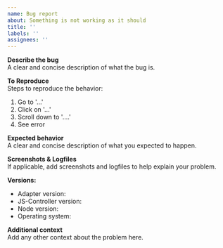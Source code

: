```yaml
---
name: Bug report
about: Something is not working as it should
title: ''
labels: ''
assignees: ''
---
```


**Describe the bug**  
A clear and concise description of what the bug is.

**To Reproduce**  
Steps to reproduce the behavior:
1. Go to '...'
2. Click on '...'
3. Scroll down to '....'
4. See error

**Expected behavior**  
A clear and concise description of what you expected to happen.

**Screenshots & Logfiles**  
If applicable, add screenshots and logfiles to help explain your problem.

**Versions:**  
 - Adapter version: <adapter-version>
 - JS-Controller version: <js-controller-version> <!-- determine this with `ioBroker -v` on the console -->
 - Node version: <node-version> <!-- determine this with `node -v` on the console -->
 - Operating system: <os-name>

**Additional context**  
Add any other context about the problem here.
